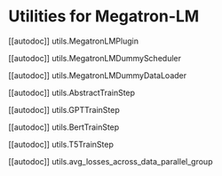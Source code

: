 <!--Copyright 2021 The HuggingFace Team. All rights reserved.

Licensed under the Apache License, Version 2.0 (the "License"); you may not use this file except in compliance with
the License. You may obtain a copy of the License at

http://www.apache.org/licenses/LICENSE-2.0

Unless required by applicable law or agreed to in writing, software distributed under the License is distributed on
an "AS IS" BASIS, WITHOUT WARRANTIES OR CONDITIONS OF ANY KIND, either express or implied. See the License for the
specific language governing permissions and limitations under the License.

⚠️ Note that this file is in Markdown but contain specific syntax for our doc-builder (similar to MDX) that may not be
rendered properly in your Markdown viewer.
-->

# Utilities for Megatron-LM

[[autodoc]] utils.MegatronLMPlugin

[[autodoc]] utils.MegatronLMDummyScheduler

[[autodoc]] utils.MegatronLMDummyDataLoader

[[autodoc]] utils.AbstractTrainStep

[[autodoc]] utils.GPTTrainStep

[[autodoc]] utils.BertTrainStep

[[autodoc]] utils.T5TrainStep

[[autodoc]] utils.avg_losses_across_data_parallel_group
